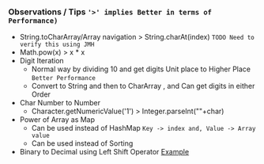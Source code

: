 ### Observations / Tips `'>' implies Better in terms of Performance)`
  - String.toCharArray/Array navigation > String.charAt(index) `TODO Need to verify this using JMH`
  - Math.pow(x) > x * x
  - Digit Iteration
    - Normal way by dividing 10 and get digits Unit place to Higher Place `Better Performance`
    - Convert to String and then to CharArray , and Can get digits in either Order
  - Char Number to Number
    - Character.getNumericValue('1') > Integer.parseInt(""+char)
  - Power of Array as Map
    - Can be used instead of HashMap `Key -> index and, Value -> Array value`
    - Can be used instead of Sorting
  - Binary to Decimal using Left Shift Operator  [Example](Leetcode/src/main/java/Solution1290.java)
